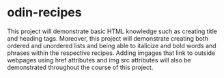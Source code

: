 # odin-recipes
This project will demonstrate basic HTML knowledge such as creating title and heading tags. Moreover, this project will demonstrate creating both ordered and unordered lists and being able to italicize and bold words and phrases within the respective recipes. Adding imgages that link to outside webpages using href attributes and img src attributes will also be demonstrated throughout the course of this project.  
